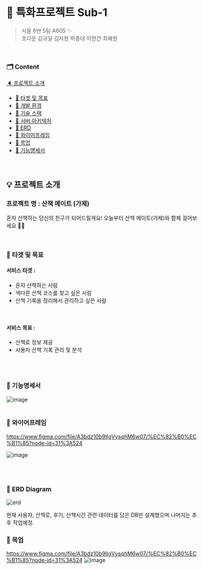 # 🚩 특화프로젝트 Sub-1

> 서울 6반 5팀 A605 ✨  
> 조다운 김규일 김지현 박종대 이현건 최혜원  

<br>

### 🗂 Content
[🔈 프로젝트 소개](#-프로젝트-소개)
   <br>
   - [📑 타겟 및 목표](#-타겟-및-목표)
   - [📑 개발 환경](#-개발-환경)
   - [📑 기술 스택](#-기술-스택)
   - [📑 서버 아키텍처](#-서버-아키텍처)
   - [📑 ERD](#-erd)
   - [📑 와이어프레임](#-와이어프레임)
   - [📑 목업](#-목업)
   - [📑 기능명세서](#-기능명세서)
     <br>
<br><br>

## 💡 프로젝트 소개
### 프로젝트 명 : 산책 메이트 (가제)
혼자 산책하는 당신의 친구가 되어드릴게요!
오늘부터 산책 메이트(가제)와 함께 걸어보세요 🏃‍🏃‍

<br>

### 🔔 타겟 및 목표
#### 서비스 타겟 : 
- 혼자 산책하는 사람
- 색다른 산책 코스를 찾고 싶은 사람
- 산책 기록을 정리해서 관리하고 싶은 사람
<br>

#### 서비스 목표 :
- 산책로 정보 제공
- 사용자 산책 기록 관리 및 분석

<br><br>



### 💎 기능명세서
![image](/uploads/5528ada7fbde7706bd70ee9dde11dd08/image.png)
<br><br>

### 📖 와이어프레임
https://www.figma.com/file/A3bdz10b9lIgVysqhM6w07/%EC%82%B0%EC%B1%85?node-id=31%3A524

![image](/uploads/a000c423df7df284a3211ea4f8191dd8/image.png)

<br><br>

### 📌 ERD Diagram
![erd](/uploads/5e8093b70b26772fc051ff6f93f71129/스크린샷_2021-09-03_오전_11.40.53.png)

현재 사용자, 산책로, 후기, 산책시간 관련 데이터를 담은 DB만 설계했으며 나머지는 추후 작업예정.<br>



### 🎨 목업
https://www.figma.com/file/A3bdz10b9lIgVysqhM6w07/%EC%82%B0%EC%B1%85?node-id=31%3A524
![image](/uploads/fa87af871439f6eb6faedd3cd7ac9f9c/image.png)

<br><br>
